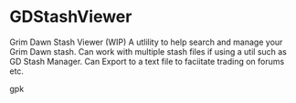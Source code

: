 # GDStashViewer
Grim Dawn Stash Viewer (WIP)
A utlility to help search and manage your Grim Dawn stash.
Can work with multiple stash files  if using a util such as GD Stash Manager.
Can Export to a text file to faciitate trading on forums etc.

gpk

